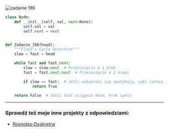 <picture>
  <source srcset="../../srt/zbior_zadan/196.png" media="(prefers-color-scheme: light)">
  <source srcset="../../srt/zbior_zadan/black_196.png" media="(prefers-color-scheme: dark)">
  <img src="../../srt/zbior_zadan/black_196.png" alt="zadanie 196">
</picture>

```python
class Node:
    def __init__(self, val, next=None):
        self.val = val
        self.next = next


def Zadanie_196(head):
    """Floyd's Cycle Detection"""
    slow = fast = head

    while fast and fast.next:
        slow = slow.next  # Przesunięcie o 1 krok
        fast = fast.next.next  # Przesunięcie o 2 kroki

        if slow == fast:  # Jeśli wskaźniki się spotykają, cykl istnieje
            return True

    return False  # Jeśli fast osiągnie None, brak cyklu
```

---
### Sprawdź też moje inne projekty z odpowiedziami:
- [Rosnotes-Dyskretna](https://github.com/kamilGie/Rosnotes-Dyskretna)
